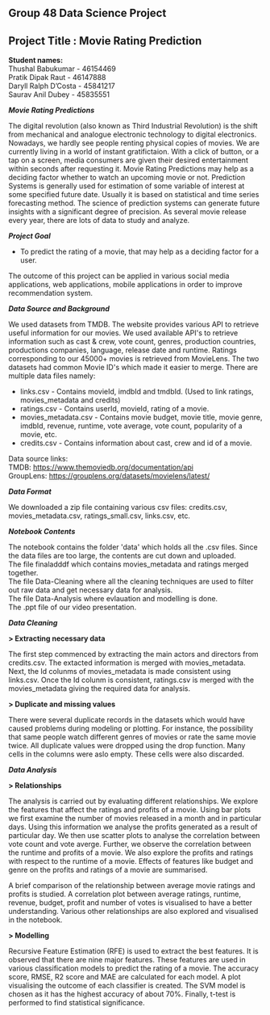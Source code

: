 Group 48 Data Science Project
----------
Project Title : Movie Rating Prediction
----------
**Student names:** <br />
Thushal Babukumar - 46154469 <br />
Pratik Dipak Raut - 46147888 <br />
Daryll Ralph D’Costa - 45841217 <br />
Saurav Anil Dubey - 45835551 <br />

***Movie Rating Predictions***

The digital revolution (also known as Third Industrial Revolution) is the shift from mechanical and analogue electronic technology to digital electronics. Nowadays, we hardly see people renting physical copies of movies. We are currently living in a world of instant gratifictaion. With a click of button, or a tap on a screen, media consumers are given their desired entertainment within seconds after requesting it. Movie Rating Predictions may help as a deciding factor whether to watch an upcoming movie or not. Prediction Systems is generally used for estimation of some variable of interest at some specified future date. Usually it is based on statistical and time series forecasting method. The science of prediction systems can generate future insights with a significant degree of precision. As several movie release every year, there are lots of data to study and analyze.

***Project Goal***

-  To predict the rating of a movie, that may help as a deciding factor for a user.

The outcome of this project can be applied in various social media applications, web applications, mobile applications in order to improve recommendation system. 

***Data Source and Background***

We used datasets from TMDB. The website provides various API to retrieve useful information for our movies. We used available API's to retrieve information such as cast & crew, vote count, genres, production countries, productions companies, language, release date and runtime.
Ratings corresponding to our 45000+ movies is retrieved from MovieLens. The two datasets had common Movie ID's which made it easier to merge. There are multiple data files namely:
- links.csv - Contains movieId, imdbId and tmdbId. (Used to link ratings, movies_metadata and credits)
- ratings.csv - Contains userId, movieId, rating of a movie.
- movies_metadata.csv - Contains movie budget, movie title, movie genre, imdbId, revenue, runtime, vote average, vote count, popularity of a movie, etc.
- credits.csv - Contains information about cast, crew and id of a movie.

Data source links: <br />
TMDB: https://www.themoviedb.org/documentation/api <br />
GroupLens: https://grouplens.org/datasets/movielens/latest/ <br />

***Data Format***

We downloaded a zip file containing various csv files: credits.csv, movies_metadata.csv, ratings_small.csv, links.csv, etc.

***Notebook Contents***

The notebook contains the folder 'data' which holds all the .csv files. Since the data files are too large, the contents are cut down and uploaded. <br />
The file finaladddf which contains movies_metadata and ratings merged together. <br />
The file Data-Cleaning where all the cleaning techniques are used to filter out raw data and get necessary data for analysis. <br />
The file Data-Analysis where evlauation and modelling is done. <br />
The .ppt file of our video presentation.


***Data Cleaning***

**> Extracting necessary data**

The first step commenced by extracting the main actors and directors from credits.csv. The extacted information is merged with movies_metadata. Next, the Id colunms of movies_metadata is made consistent using links.csv. Once the Id colunm is consistent, ratings.csv is merged with the movies_metadata giving the required data for analysis. 

**> Duplicate and missing values**

There were several duplicate records in the datasets which would have caused problems during modeling or plotting. For instance, the possibility that same people watch different genres of movies or rate the same movie twice. All duplicate values were dropped using the drop function.
Many cells in the columns were aslo empty. These cells were also discarded.

***Data Analysis***

**> Relationships**

The analysis is carried out by evaluating different relationships. We explore the features that affect the ratings and profits of a movie. Using bar plots we first examine the number of movies released in a month and in particular days. Using this information we analyse the profits generated as a result of particular day. We then use scatter plots to analyse the correlation between vote count and vote averge. Further, we observe the correlation between the runtime and profits of a movie. We also explore the profits and ratings with respect to the runtime of a movie. Effects of features like budget and genre on the profits and ratings of a movie are summarised.

A brief comparison of the relationship between average movie ratings and profits is studied. A correlation plot between average ratings, runtime, revenue, budget, profit and number of votes is visualised to have a better understanding. Various other relationships are also explored and visualised in the notebook.

**> Modelling**

Recursive Feature Estimation (RFE) is used to extract the best features. It is observed that there are nine major features. These features are used in various classification models to predict the rating of a movie. The accuracy score, RMSE, R2 score and MAE are calculated for each model. A plot visualising the outcome of each classifier is created. The SVM model is chosen as it has the highest accuracy of about 70%. Finally, t-test is performed to find statistical significance.
